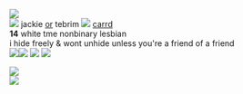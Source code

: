 ![](https://cdn.discordapp.com/attachments/729124835296280689/1111805040496230510/image.jpeg)  
![](https://wilardo.crd.co/assets/images/gallery27/2cecaabb_original.png?v=3a39217c) jackie [or](https://en.pronouns.page/@tebo) tebrim ![](https://mikejima.crd.co/assets/images/shadow/485b8fb5_original.gif?v=16e7e82c) [carrd](https://tebrim.carrd.co/)  
**14** white tme nonbinary lesbian    
i hide freely & wont unhide unless you're a friend of a friend  
![](https://wilardo.crd.co/assets/images/gallery01/0fdf6f44_original.gif?v=3a39217c)![](https://wilardo.crd.co/assets/images/gallery12/8c6124d0_original.gif?v=3a39217c) ![](https://wilardo.crd.co/assets/images/gallery09/48de10c8_original.gif?v=3a39217c) ![](https://wilardo.crd.co/assets/images/gallery25/ac56e3a3_original.gif?v=7ff558b6)  

![](https://cdn.discordapp.com/attachments/729124835296280689/1111441556688343110/IMG_3236.gif)  
![](https://cdn.discordapp.com/attachments/729124835296280689/1111440366361641082/IMG_3226.gif)  

